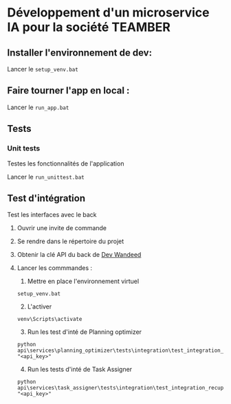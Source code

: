 # Développement d'un microservice IA pour la société TEAMBER

## Installer l'environnement de dev:

Lancer le ```setup_venv.bat```

## Faire tourner l'app en local :


Lancer le ```run_app.bat```


## Tests

### Unit tests
Testes les fonctionnalités de l'application

Lancer le ```run_unittest.bat```

## Test d'intégration
Test les interfaces avec le back

1. Ouvrir une invite de commande
2. Se rendre dans le répertoire du projet
3. Obtenir la clé API du back de [Dev Wandeed](https://development.wandeed.com)
4. Lancer les commmandes :
   1. Mettre en place l'environnement virtuel
   ```
   setup_venv.bat
   ```
   
   2. L'activer
   ```
   venv\Scripts\activate
   ```
   
   3. Run les test d'inté de Planning optimizer

   ``` 
   python api\services\planning_optimizer\tests\integration\test_integration_recuperation_data.py "<api_key>" 
   ```
   4. Run les tests d'inté de Task Assigner
   ``` 
   python api\services\task_assigner\tests\integration\test_integration_recuperation_data.py "<api_key>" 
   ```





